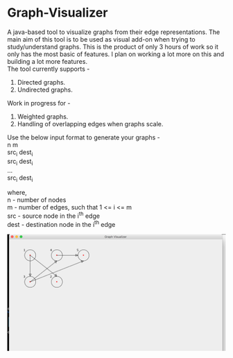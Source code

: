 # Graph-Visualizer
A java-based tool to visualize graphs from their edge representations. The main aim of this tool is to be used as visual add-on when trying to study/understand graphs. This is the product of only 3 hours of work so it only has the most basic of features. I plan on working a lot more on this and building a lot more features.<br/>
The tool currently supports - <br/>
1. Directed graphs.
2. Undirected graphs.

Work in progress for - <br/>
1. Weighted graphs.
2. Handling of overlapping edges when graphs scale.

Use the below input format to generate your graphs - <br/>
n m <br/>
src<sub>i</sub> dest<sub>i</sub> <br/>
src<sub>i</sub> dest<sub>i</sub> <br/>
... <br/>
src<sub>i</sub> dest<sub>i</sub> <br/>

where, <br/>
n - number of nodes <br/>
m - number of edges, such that 1 <= i <= m <br/>
src - source node in the i<sup>th</sup> edge <br/>
dest - destination node in the i<sup>th</sup> edge <br/>

![Screenshot](docs/demo.png)
